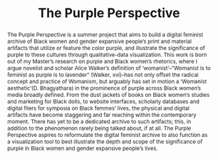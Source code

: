 ---
pid: g2024whitley
done: true
title: The Purple Perspective
category: Grad Fellowship Project
tags:
- visual-culture
cohort_year: '2024'
abstract: The Purple Perspective is a summer project that aims to build a digital
  feminist archive of Black women and gender expansive people’s print and material
  artifacts that utilize or feature the color purple, and illustrate the significance
  of purple to these cultures through qualitative-data visualization. This work is
  born out of my Master’s research on purple and Black women’s rhetorics, where I
  argue novelist and scholar Alice Walker’s definition of ‘womanist’–”Womanist is
  to feminist as purple is to lavender” (Walker, xvi)–has not only offset the radical
  concept and practice of Womanism, but arguably has set in motion a ‘Womanist aesthetic’(D.
  Bhagyathara) in the prominence of purple across Black women’s media broadly defined.
  From the dust jackets of books on Black women’s studies and marketing for Black
  dolls, to website interfaces, scholarly databases and digital fliers for symposia
  on Black femmes’ lives, the physical and digital artifacts have become staggering
  and far reaching within the contemporary moment. There has yet to be a dedicated
  archive to such artifacts; this, in addition to the phenomenon rarely being talked
  about, if at all. The Purple Perspective aspires to reformulate the digital feminist
  archive to also function as a visualization tool to best illustrate the depth and
  scope of the significance of purple in Black women and gender expansive people’s
  lives.
pis:
- whitley
link: https://www.instagram.com/perspextive333
image: /media/projects/g2024whitley.png
original_img: https://drive.google.com/open?id=1a6aKuklnmbEZiZRGJcRxAEsnF0uEj13N
order: '068'
layout: project
---